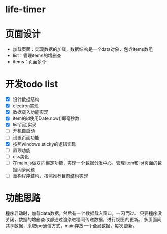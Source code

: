 # life-timer

# 页面设计
- 加载页面：实现数据的加载，数据结构是一个data对象，包含items数组
- list：管理items的增删查
- items：页面多个

# 开发todo list
- [X] 设计数据结构
- [X] electron实现
- [X] 数据载入功能实现
- [X] item的id使用Date.now()即毫秒数
- [X] list页面实现
- [ ] 开机自启动
- [ ] 设置页面功能
- [X] 按照windows sticky的逻辑实现
- [ ] 置顶功能
- [ ] css美化
- [ ] 在main.js做双向绑定功能，实现一个数据分发中心，管理item和list页面的数据同步问题
- [ ] 重构程序结构，按照推荐目前结构实现

# 功能思路
程序启动时，加载data数据，然后有一个数据载入窗口，一闪而过。
只要程序没关闭，数据的增删查改都通过渲染进程间传递数据，进行视图的更新。
多页面间共享数据，采取ipc通信方式，main存放一个全局数据，每次更新。
